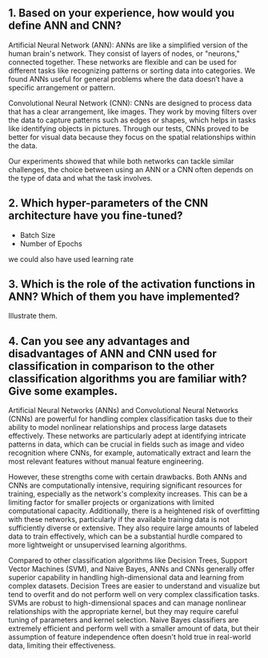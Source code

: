 ## 1. Based on your experience, how would you define ANN and CNN?
Artificial Neural Network (ANN):
ANNs are like a simplified version of the human brain's network. They consist of layers of nodes, or "neurons," connected together. These networks are flexible and can be used for different tasks like recognizing patterns or sorting data into categories. We found ANNs useful for general problems where the data doesn’t have a specific arrangement or pattern.

Convolutional Neural Network (CNN):
CNNs are designed to process data that has a clear arrangement, like images. They work by moving filters over the data to capture patterns such as edges or shapes, which helps in tasks like identifying objects in pictures. Through our tests, CNNs proved to be better for visual data because they focus on the spatial relationships within the data.

Our experiments showed that while both networks can tackle similar challenges, the choice between using an ANN or a CNN often depends on the type of data and what the task involves.

## 2. Which hyper-parameters of the CNN architecture have you fine-tuned?
- Batch Size
- Number of Epochs

we could also have used learning rate

## 3. Which is the role of the activation functions in ANN? Which of them you have implemented?
Illustrate them.



## 4. Can you see any advantages and disadvantages of ANN and CNN used for classification in comparison to the other classification algorithms you are familiar with? Give some examples.
Artificial Neural Networks (ANNs) and Convolutional Neural Networks (CNNs) are powerful for handling complex classification tasks due to their ability to model nonlinear relationships and process large datasets effectively. These networks are particularly adept at identifying intricate patterns in data, which can be crucial in fields such as image and video recognition where CNNs, for example, automatically extract and learn the most relevant features without manual feature engineering.

However, these strengths come with certain drawbacks. Both ANNs and CNNs are computationally intensive, requiring significant resources for training, especially as the network's complexity increases. This can be a limiting factor for smaller projects or organizations with limited computational capacity. Additionally, there is a heightened risk of overfitting with these networks, particularly if the available training data is not sufficiently diverse or extensive. They also require large amounts of labeled data to train effectively, which can be a substantial hurdle compared to more lightweight or unsupervised learning algorithms.

Compared to other classification algorithms like Decision Trees, Support Vector Machines (SVM), and Naive Bayes, ANNs and CNNs generally offer superior capability in handling high-dimensional data and learning from complex datasets. Decision Trees are easier to understand and visualize but tend to overfit and do not perform well on very complex classification tasks. SVMs are robust to high-dimensional spaces and can manage nonlinear relationships with the appropriate kernel, but they may require careful tuning of parameters and kernel selection. Naive Bayes classifiers are extremely efficient and perform well with a smaller amount of data, but their assumption of feature independence often doesn't hold true in real-world data, limiting their effectiveness.
